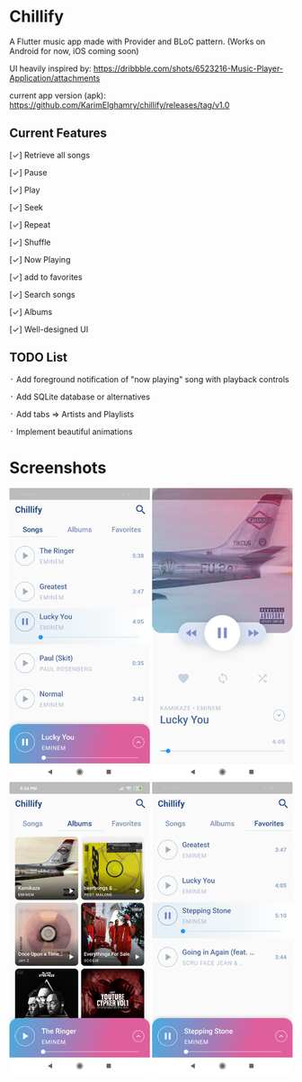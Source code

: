 # Chillify

A Flutter music app made with Provider and BLoC pattern. (Works on Android for now, iOS coming soon)

UI heavily inspired by: https://dribbble.com/shots/6523216-Music-Player-Application/attachments

current app version (apk): https://github.com/KarimElghamry/chillify/releases/tag/v1.0

## Current Features
[✓] Retrieve all songs

[✓] Pause

[✓] Play

[✓] Seek

[✓] Repeat

[✓] Shuffle

[✓] Now Playing

[✓] add to favorites

[✓] Search songs

[✓] Albums

[✓] Well-designed UI


## TODO List

᛫ Add foreground notification of "now playing" song with playback controls

᛫ Add SQLite database or alternatives

᛫ Add tabs => Artists and Playlists

᛫ Implement beautiful animations


# Screenshots


<img src="/first_screen.png" width="250"> <img src="/second_screen.png" width="250"> <img src="/fourth_screen.png" width="250"> <img src="/third_screen.png" width="250"> 
